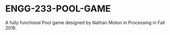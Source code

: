 # ENGG-233-POOL-GAME
A fully functional Pool game designed by Nathan Moton in Processing in Fall 2016.
